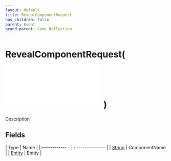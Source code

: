 ```yaml
---
layout: default
title: RevealComponentRequest
has_children: false
parent: Event
grand_parent: Game Reflection
---
```

# RevealComponentRequest( ![ EntityEventBase ](game-reflection/events/entity_event_base.md) )
Description 

## Fields
| Type | Name |
|:------------ - | : -------------- |
| [String](game-reflection/components/string.md) | ComponentName |
| [Entity](game-reflection/classes/entity.md) | Entity |
